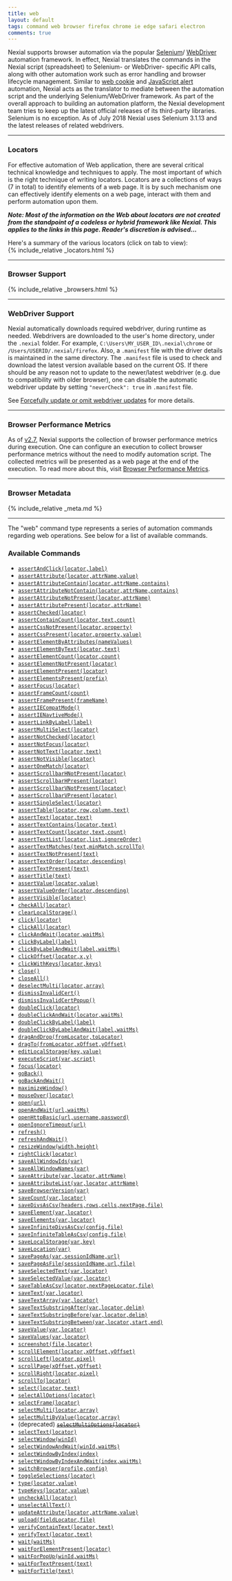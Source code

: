 ```yaml
---
title: web
layout: default
tags: command web browser firefox chrome ie edge safari electron
comments: true
---
```


Nexial supports browser automation via the popular 
<a href="https://en.wikipedia.org/wiki/Selenium_(software)" class="external-link" target="_nexial_link">Selenium<a/>/
<a href="https://www.seleniumhq.org/docs/03_webdriver.jsp" class="external-link" target="_nexial_link">WebDriver</a>
automation framework. In effect, Nexial translates the commands in the Nexial script (spreadsheet) to Selenium- or 
WebDriver- specific API calls, along with other automation work such as error handling and browser lifecycle management.
Similar to [web cookie](../webcookie/) and [JavaScript alert](../webalert) automation, Nexial acts as the translator
to mediate between the automation script and the underlying Selenium/WebDriver framework. As part of the overall 
approach to building an automation platform, the Nexial development team tries to keep up the latest official releases 
of its third-party libraries. Selenium is no exception. As of July 2018 Nexial uses Selenium 3.1.13 and the latest 
releases of related webdrivers.

-----

### Locators
For effective automation of Web application, there are several critical technical knowledge and techniques to apply. 
The most important of which is the right technique of writing locators. Locators are a collections of ways (7 in total) 
to identify elements of a web page. It is by such mechanism one can effectively identify elements on a web page, 
interact with them and perform automation upon them. 

_**Note: Most of the information on the Web about locators are not created from the standpoint 
of a codeless or hybrid framework like Nexial. This applies to the links in this page. Reader's discretion is 
advised...**_

Here's a summary of the various locators (click on tab to view):<br/>
{% include_relative _locators.html %}

-----

### Browser Support
{% include_relative _browsers.html %}

-----

### WebDriver Support
Nexial automatically downloads required webdriver, during runtime as needed. Webdrivers are downloaded to the user's 
home directory, under the `.nexial` folder. For example, `C:\Users\MY_USER_ID\.nexial\chrome` or 
`/Users/USERID/.nexial/firefox`. Also, a `.manifest` file with the driver details is maintained in the same directory. 
The `.manifest` file is used to check and download the latest version available based on the current OS. If there should 
be any reason not to update to the newer/latest webdriver (e.g. due to compatibility with older browser), one can 
disable the automatic webdriver update by setting `"neverCheck": true` in `.manifest` file.

See [Forcefully update or omit webdriver updates](../../tipsandtricks/HOWTOForcefullyUpdateWebDriver) for more details.

-----

### Browser Performance Metrics
As of [v2.7](../../release/nexial-core-v2.7.changelog), Nexial supports the collection of browser performance metrics
during execution. One can configure an execution to collect browser performance metrics without the need to modify
automation script. The collected metrics will be presented as a web page at the end of the execution. To read more
about this, visit [Browser Performance Metrics](browsermetrics).

-----

### Browser Metadata
{% include_relative _meta.md %}

-----

The "web" command type represents a series of automation commands regarding web operations. See below for a list of 
available commands.

### Available Commands
- [`assertAndClick(locator,label)`](assertAndClick(locator,label))
- [`assertAttribute(locator,attrName,value)`](assertAttribute(locator,attrName,value))
- [`assertAttributeContain(locator,attrName,contains)`](assertAttributeContain(locator,attrName,contains))
- [`assertAttributeNotContain(locator,attrName,contains)`](assertAttributeNotContain(locator,attrName,contains))
- [`assertAttributeNotPresent(locator,attrName)`](assertAttributeNotPresent(locator,attrName))
- [`assertAttributePresent(locator,attrName)`](assertAttributePresent(locator,attrName))
- [`assertChecked(locator)`](assertChecked(locator))
- [`assertContainCount(locator,text,count)`](assertContainCount(locator,text,count))
- [`assertCssNotPresent(locator,property)`](assertCssNotPresent(locator,property))
- [`assertCssPresent(locator,property,value)`](assertCssPresent(locator,property,value))
- [`assertElementByAttributes(nameValues)`](assertElementByAttributes(nameValues))
- [`assertElementByText(locator,text)`](assertElementByText(locator,text))
- [`assertElementCount(locator,count)`](assertElementCount(locator,count))
- [`assertElementNotPresent(locator)`](assertElementNotPresent(locator))
- [`assertElementPresent(locator)`](assertElementPresent(locator))
- [`assertElementsPresent(prefix)`](assertElementsPresent(prefix))
- [`assertFocus(locator)`](assertFocus(locator))
- [`assertFrameCount(count)`](assertFrameCount(count))
- [`assertFramePresent(frameName)`](assertFramePresent(frameName))
- [`assertIECompatMode()`](assertIECompatMode())
- [`assertIENavtiveMode()`](assertIENavtiveMode())
- [`assertLinkByLabel(label)`](assertLinkByLabel(label))
- [`assertMultiSelect(locator)`](assertMultiSelect(locator))
- [`assertNotChecked(locator)`](assertNotChecked(locator))
- [`assertNotFocus(locator)`](assertNotFocus(locator))
- [`assertNotText(locator,text)`](assertNotText(locator,text))
- [`assertNotVisible(locator)`](assertNotVisible(locator))
- [`assertOneMatch(locator)`](assertOneMatch(locator))
- [`assertScrollbarHNotPresent(locator)`](assertScrollbarHNotPresent(locator)) 
- [`assertScrollbarHPresent(locator)`](assertScrollbarHPresent(locator))
- [`assertScrollbarVNotPresent(locator)`](assertScrollbarVNotPresent(locator)) 
- [`assertScrollbarVPresent(locator)`](assertScrollbarVPresent(locator))
- [`assertSingleSelect(locator)`](assertSingleSelect(locator))
- [`assertTable(locator,row,column,text)`](assertTable(locator,row,column,text))
- [`assertText(locator,text)`](assertText(locator,text))
- [`assertTextContains(locator,text)`](assertTextContains(locator,text))
- [`assertTextCount(locator,text,count)`](assertTextCount(locator,text,count))
- [`assertTextList(locator,list,ignoreOrder)`](assertTextList(locator,list,ignoreOrder))
- [`assertTextMatches(text,minMatch,scrollTo)`](assertTextMatches(text,minMatch,scrollTo))
- [`assertTextNotPresent(text)`](assertTextNotPresent(text))
- [`assertTextOrder(locator,descending)`](assertTextOrder(locator,descending))
- [`assertTextPresent(text)`](assertTextPresent(text))
- [`assertTitle(text)`](assertTitle(text))
- [`assertValue(locator,value)`](assertValue(locator,value))
- [`assertValueOrder(locator,descending)`](assertValueOrder(locator,descending))
- [`assertVisible(locator)`](assertVisible(locator))
- [`checkAll(locator)`](checkAll(locator))
- [`clearLocalStorage()`](clearLocalStorage())
- [`click(locator)`](click(locator))
- [`clickAll(locator)`](clickAll(locator))
- [`clickAndWait(locator,waitMs)`](clickAndWait(locator,waitMs)) 
- [`clickByLabel(label)`](clickByLabel(label)) 
- [`clickByLabelAndWait(label,waitMs)`](clickByLabelAndWait(label,waitMs)) 
- [`clickOffset(locator,x,y)`](clickOffset(locator,x,y))
- [`clickWithKeys(locator,keys)`](clickWithKeys(locator,keys)) 
- [`close()`](close())
- [`closeAll()`](closeAll())
- [`deselectMulti(locator,array)`](deselectMulti(locator,array))
- [`dismissInvalidCert()`](dismissInvalidCert())
- [`dismissInvalidCertPopup()`](dismissInvalidCertPopup())
- [`doubleClick(locator)`](doubleClick(locator))
- [`doubleClickAndWait(locator,waitMs)`](doubleClickAndWait(locator,waitMs))
- [`doubleClickByLabel(label)`](doubleClickByLabel(label))
- [`doubleClickByLabelAndWait(label,waitMs)`](doubleClickByLabelAndWait(label,waitMs))
- [`dragAndDrop(fromLocator,toLocator)`](dragAndDrop(fromLocator,toLocator))
- [`dragTo(fromLocator,xOffset,yOffset)`](dragTo(fromLocator,xOffset,yOffset))
- [`editLocalStorage(key,value)`](editLocalStorage(key,value))
- [`executeScript(var,script)`](executeScript(var,script))
- [`focus(locator)`](focus(locator))
- [`goBack()`](goBack())
- [`goBackAndWait()`](goBackAndWait())
- [`maximizeWindow()`](maximizeWindow())
- [`mouseOver(locator)`](mouseOver(locator))
- [`open(url)`](open(url))
- [`openAndWait(url,waitMs)`](openAndWait(url,waitMs))
- [`openHttpBasic(url,username,password)`](openHttpBasic(url,username,password))
- [`openIgnoreTimeout(url)`](openIgnoreTimeout(url))
- [`refresh()`](refresh())
- [`refreshAndWait()`](refreshAndWait())
- [`resizeWindow(width,height)`](resizeWindow(width,height))
- [`rightClick(locator)`](rightClick(locator))
- [`saveAllWindowIds(var)`](saveAllWindowIds(var))
- [`saveAllWindowNames(var)`](saveAllWindowNames(var))
- [`saveAttribute(var,locator,attrName)`](saveAttribute(var,locator,attrName))
- [`saveAttributeList(var,locator,attrName)`](saveAttributeList(var,locator,attrName))
- [`saveBrowserVersion(var)`](saveBrowserVersion(var))
- [`saveCount(var,locator)`](saveCount(var,locator))
- [`saveDivsAsCsv(headers,rows,cells,nextPage,file)`](saveDivsAsCsv(headers,rows,cells,nextPage,file))
- [`saveElement(var,locator)`](saveElement(var,locator))
- [`saveElements(var,locator)`](saveElements(var,locator))
- [`saveInfiniteDivsAsCsv(config,file)`](saveInfiniteDivsAsCsv(config,file))
- [`saveInfiniteTableAsCsv(config,file)`](saveInfiniteTableAsCsv(config,file))
- [`saveLocalStorage(var,key)`](saveLocalStorage(var,key))
- [`saveLocation(var)`](saveLocation(var))
- [`savePageAs(var,sessionIdName,url)`](savePageAs(var,sessionIdName,url))
- [`savePageAsFile(sessionIdName,url,file)`](savePageAsFile(sessionIdName,url,file))
- [`saveSelectedText(var,locator)`](saveSelectedText(var,locator))
- [`saveSelectedValue(var,locator)`](saveSelectedValue(var,locator))
- [`saveTableAsCsv(locator,nextPageLocator,file)`](saveTableAsCsv(locator,nextPageLocator,file))
- [`saveText(var,locator)`](saveText(var,locator))
- [`saveTextArray(var,locator)`](saveTextArray(var,locator))
- [`saveTextSubstringAfter(var,locator,delim)`](saveTextSubstringAfter(var,locator,delim))
- [`saveTextSubstringBefore(var,locator,delim)`](saveTextSubstringBefore(var,locator,delim))
- [`saveTextSubstringBetween(var,locator,start,end)`](saveTextSubstringBetween(var,locator,start,end))
- [`saveValue(var,locator)`](saveValue(var,locator))
- [`saveValues(var,locator)`](saveValues(var,locator))
- [`screenshot(file,locator)`](screenshot(file,locator))
- [`scrollElement(locator,xOffset,yOffset)`](scrollElement(locator,xOffset,yOffset))
- [`scrollLeft(locator,pixel)`](scrollLeft(locator,pixel))
- [`scrollPage(xOffset,yOffset)`](scrollPage(xOffset,yOffset))
- [`scrollRight(locator,pixel)`](scrollRight(locator,pixel))
- [`scrollTo(locator)`](scrollTo(locator))
- [`select(locator,text)`](select(locator,text))
- [`selectAllOptions(locator)`](selectAllOptions(locator))
- [`selectFrame(locator)`](selectFrame(locator))
- [`selectMulti(locator,array)`](selectMulti(locator,array))
- [`selectMultiByValue(locator,array)`](selectMultiByValue(locator,array))
- (deprecated) ~~[`selectMultiOptions(locator)`](selectMultiOptions(locator))~~
- [`selectText(locator)`](selectText(locator))
- [`selectWindow(winId)`](selectWindow(winId))
- [`selectWindowAndWait(winId,waitMs)`](selectWindowAndWait(winId,waitMs))
- [`selectWindowByIndex(index)`](selectWindowByIndex(index))
- [`selectWindowByIndexAndWait(index,waitMs)`](selectWindowByIndexAndWait(index,waitMs))
- [`switchBrowser(profile,config)`](switchBrowser(profile,config))
- [`toggleSelections(locator)`](toggleSelections(locator))
- [`type(locator,value)`](type(locator,value))
- [`typeKeys(locator,value)`](typeKeys(locator,value))
- [`uncheckAll(locator)`](uncheckAll(locator))
- [`unselectAllText()`](unselectAllText())
- [`updateAttribute(locator,attrName,value)`](updateAttribute(locator,attrName,value))
- [`upload(fieldLocator,file)`](upload(fieldLocator,file))
- [`verifyContainText(locator,text)`](verifyContainText(locator,text))
- [`verifyText(locator,text)`](verifyText(locator,text))
- [`wait(waitMs)`](wait(waitMs))
- [`waitForElementPresent(locator)`](waitForElementPresent(locator)) 
- [`waitForPopUp(winId,waitMs)`](waitForPopUp(winId,waitMs))
- [`waitForTextPresent(text)`](waitForTextPresent(text))
- [`waitForTitle(text)`](waitForTitle(text))


